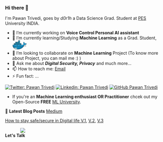 ### Hi there 👋 
I'm Pawan Trivedi, goes by *d0r1h* a Data Science Grad. Student at [PES](https://twitter.com/pesuniversity) University INDIA. 

- 🔭 I’m currently working on **Voice Control Personal AI assistant**
- 🌱 I’m currently learning/Studying **Machine Learning** as a Grad. Student, <code><img height="30" src="https://raw.githubusercontent.com/d0r1h/d0r1h/master/assets/docker.png"></code>
- 👯 I’m looking to collaborate on **Machine Learning** Project (To know more about Project, you can mail me :) )
- 💬 Ask me about ***Digital Security, Privacy*** and much more... 
- 📫 How to reach me: [Email](mailto:59r@protonmail.com)
- ⚡ Fun fact: ...


[![Twitter: Pawan Trivedi](https://img.shields.io/twitter/follow/d0r1h?style=social)](https://twitter.com/d0r1h)
[![Linkedin: Pawan Trivedi](https://img.shields.io/badge/-d0r1h-blue?style=flat-square&logo=Linkedin&logoColor=white&link=https://www.linkedin.com/in/d0r1h/)](https://www.linkedin.com/in/d0r1h/)
[![GitHub Pawan Trivedi](https://img.shields.io/github/followers/d0r1h?label=follow&style=social)](https://github.com/d0r1h)



- If you're an **Machine Learning enthusiast OR Practitioner** chcek out my Open-Source **FREE** [ML University](https://d0r1h.github.io/ML-University/). 


📕 **Latest Blog Posts** [Medium](https://medium.com/@d0r1h)
<!-- BLOG-POST-LIST:START -->
[How to stay safe/secure in Digital life V.1](https://medium.com/random-click/my-journey-to-stay-safe-anonymous-in-the-digital-age-v-1-6732c9ff5b13),
[V.2](https://medium.com/random-click/how-to-stay-safe-secure-in-digital-life-v-2-f9e18f25f24c), 
[V.3](https://medium.com/random-click/how-to-stay-safe-secure-in-digital-life-v-3-7ebfe7a1017d)

<!-- BLOG-POST-LIST:END -->


<img src="https://media.giphy.com/media/G3H3U0fsmRfUY/giphy.gif" width="500" style="vertical-align:middle;margin:0px 50px"></br>
**Let's Talk**
